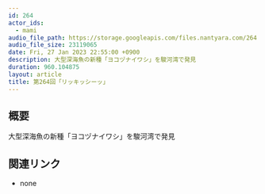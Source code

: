 ```yaml
---
id: 264
actor_ids:
  - mami
audio_file_path: https://storage.googleapis.com/files.nantyara.com/264.mp3
audio_file_size: 23119065
date: Fri, 27 Jan 2023 22:55:00 +0900
description: 大型深海魚の新種「ヨコヅナイワシ」を駿河湾で発見
duration: 960.104875
layout: article
title: 第264回「リッキッシーッ」
---
```

## 概要

大型深海魚の新種「ヨコヅナイワシ」を駿河湾で発見

## 関連リンク

* none
